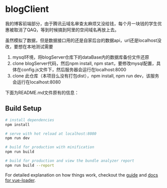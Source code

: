 # blogClient

我的博客前端部分，由于腾讯云域名审查太麻烦又没给钱，每个月一块钱的学生优惠被取消了QAQ，等到时候搞到阿里的空间域名再放上去。

虽然模拟了数据，但是数据接口用的还是自家后台的数据api，url还是localhost没改，要想在本地测试需要
1. mysql环境，将blogServer仓库下的dataBase内的数据库备份文件还原
2. clone blogServer代码，然后npm install, npm start，要修改mysql配置，具体在config.js文件下，然后服务器会运行在localhost:8000
3. clone 此仓库（本项目么没有打包dist），npm install, npm run dev，该服务会运行在localhost:8080

下面为README.md文件原有的信息：

## Build Setup

``` bash
# install dependencies
npm install

# serve with hot reload at localhost:8080
npm run dev

# build for production with minification
npm run build

# build for production and view the bundle analyzer report
npm run build --report
```

For detailed explanation on how things work, checkout the [guide](http://vuejs-templates.github.io/webpack/) and [docs for vue-loader](http://vuejs.github.io/vue-loader).
